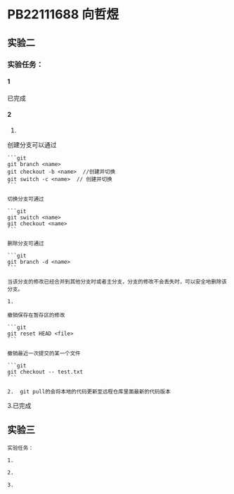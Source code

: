 # PB22111688 向哲煜

## 实验二

### 实验任务：

#### 1

已完成

#### 2

1.
创建分支可以通过

    ```git
    git branch <name>
    git checkout -b <name>  //创建并切换
    git switch -c <name>  // 创建并切换
    ```

    切换分支可通过

    ```git
    git switch <name>
    git checkout <name>
    ```

    删除分支可通过

    ```git
    git branch -d <name>
    ```

    当该分支的修改已经合并到其他分支时或者主分支，分支的修改不会丢失时，可以安全地删除该分支。

    1.  

    撤销保存在暂存区的修改

    ```git
    git reset HEAD <file>
    ```

    撤销最近一次提交的某一个文件

    ```git
    git checkout -- test.txt
    ```

    2.  git pull的会将本地的代码更新至远程仓库里面最新的代码版本

3.已完成

## 实验三

    实验任务：

    1.

    2.

    3.
